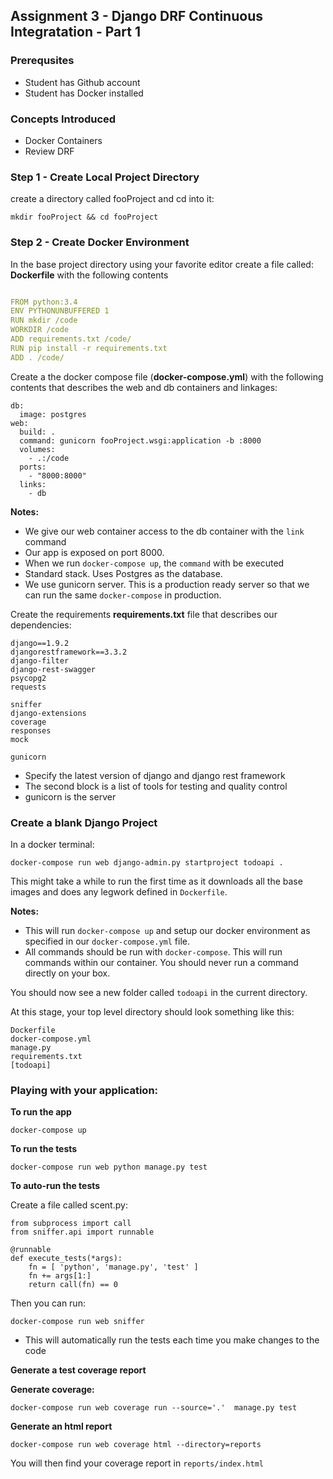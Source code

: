 ## Assignment 3 - Django DRF Continuous Integratation - Part 1

### Prerequsites
- Student has Github account
- Student has Docker installed

### Concepts Introduced
- Docker Containers
- Review DRF

### Step 1 - Create Local Project Directory
create a directory called fooProject and cd into it:
```
mkdir fooProject && cd fooProject
```

### Step 2 - Create Docker Environment

In the base project directory using your favorite editor create a file called: **Dockerfile** with the following contents

```yaml

FROM python:3.4
ENV PYTHONUNBUFFERED 1
RUN mkdir /code
WORKDIR /code
ADD requirements.txt /code/
RUN pip install -r requirements.txt
ADD . /code/
```

Create a the docker compose file (**docker-compose.yml**) with the following contents that describes the web and db containers and linkages:

```
db:
  image: postgres
web:
  build: .
  command: gunicorn fooProject.wsgi:application -b :8000
  volumes:
    - .:/code
  ports:
    - "8000:8000"
  links:
    - db
```

**Notes:**

* We give our web container access to the db container with the `link` command
* Our app is exposed on port 8000. 
* When we run `docker-compose up`, the `command` with be executed
* Standard stack. Uses Postgres as the database.
* We use gunicorn server. This is a production ready server so that we can run the same `docker-compose` in production. 

Create the requirements **requirements.txt** file that describes our dependencies:

```
django==1.9.2 
djangorestframework==3.3.2
django-filter
django-rest-swagger
psycopg2
requests

sniffer
django-extensions
coverage
responses
mock

gunicorn

```
* Specify the latest version of django and django rest framework
* The second block is a list of tools for testing and quality control
* gunicorn is the server

### Create a blank Django Project

In a docker terminal: 

```
docker-compose run web django-admin.py startproject todoapi .
```

This might take a while to run the first time as it downloads all the base images and does any legwork defined in `Dockerfile`.

**Notes:**

* This will run `docker-compose up` and setup our docker environment as specified in our `docker-compose.yml` file. 
* All commands should be run with `docker-compose`. This will run commands within our container. You should never run a command directly on your box.

You should now see a new folder called `todoapi` in the current directory. 

At this stage, your top level directory should look something like this:

```
Dockerfile
docker-compose.yml
manage.py
requirements.txt
[todoapi]
```

### Playing with your application: 

**To run the app**

```
docker-compose up
```

**To run the tests**

```
docker-compose run web python manage.py test
```

**To auto-run the tests**

Create a file called scent.py:

```
from subprocess import call
from sniffer.api import runnable

@runnable
def execute_tests(*args):
    fn = [ 'python', 'manage.py', 'test' ]
    fn += args[1:]
    return call(fn) == 0
```

Then you can run: 

```
docker-compose run web sniffer
```

* This will automatically run the tests each time you make changes to the code

**Generate a test coverage report**

**Generate coverage:**

```
docker-compose run web coverage run --source='.'  manage.py test
```

**Generate an html report**

```
docker-compose run web coverage html --directory=reports
```

You will then find your coverage report in `reports/index.html`
